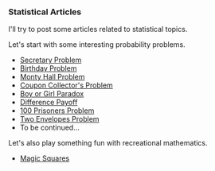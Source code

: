 ### Statistical Articles

I'll try to post some articles related to statistical topics.


Let's start with some interesting probability problems.
- [Secretary Problem](http://linzifan.github.io/statistical_article/secretary)
- [Birthday Problem](http://linzifan.github.io/statistical_article/birthday)
- [Monty Hall Problem](http://linzifan.github.io/statistical_article/Monty_Hall)
- [Coupon Collector's Problem](http://linzifan.github.io/statistical_article/coupon)
- [Boy or Girl Paradox](http://linzifan.github.io/statistical_article/BoyGirl)
- [Difference Payoff](http://linzifan.github.io/statistical_article/payoff)
- [100 Prisoners Problem](http://linzifan.github.io/statistical_article/prisoner)
- [Two Envelopes Problem](http://linzifan.github.io/statistical_article/envelope)
- To be continued...

Let's also play something fun with recreational mathematics.
- [Magic Squares](http://linzifan.github.io/statistical_article/magic)

